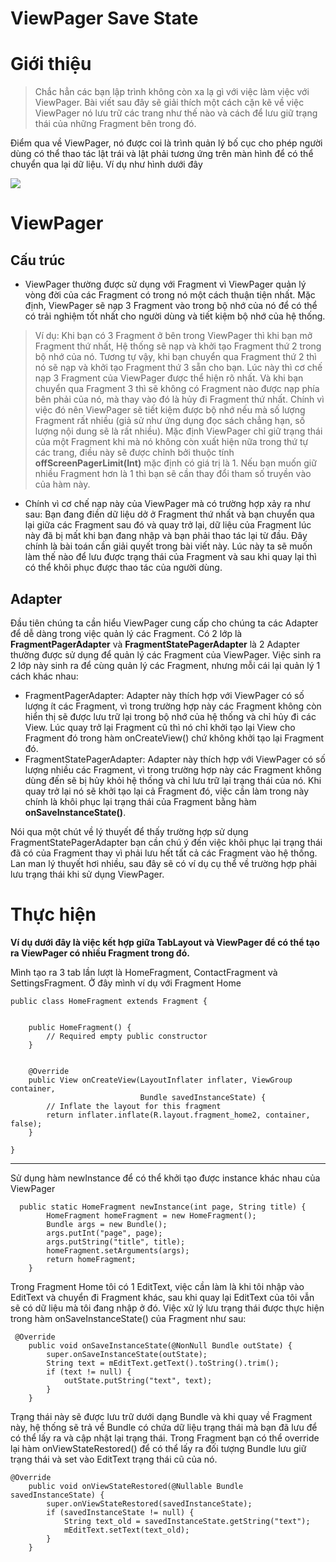 # ViewPager Save State

# Giới thiệu
> Chắc hẳn các bạn lập trình không còn xa lạ gì với việc làm việc với ViewPager. Bài viết sau đây sẽ giải thích một cách cặn kẽ về việc ViewPager nó lưu trữ các trang như thế nào và cách để lưu giữ trạng thái của những Fragment bên trong đó.

Điểm qua về ViewPager, nó được coi là trình quản lý bố cục cho phép người dùng có thể thao tác lật trái và lật phải tương ứng trên màn hình để có thể chuyển qua lại dữ liệu.
Ví dụ như hình dưới đây

![](https://www.journaldev.com/wp-content/uploads/2016/10/android-tab-layout-view-pager-issue.gif)

# ViewPager
## Cấu trúc

* ViewPager thường được sử dụng với Fragment vì ViewPager quản lý vòng đời của các Fragment có trong nó một cách thuận tiện nhất.
Mặc định, ViewPager sẽ nạp 3 Fragment vào trong bộ nhớ của nó để có thể có trải nghiệm tốt nhất cho người dùng và tiết kiệm bộ nhớ của hệ thống.

> Ví dụ: Khi bạn có 3 Fragment ở bên trong ViewPager thì khi bạn mở Fragment thứ nhất, Hệ thống sẽ nạp và khởi tạo Fragment thứ 2 trong bộ nhớ của nó. Tương tự vậy, khi bạn chuyển qua Fragment thứ 2 thì nó sẽ nạp và khởi tạo Fragment thứ 3 sẵn cho bạn. Lúc này thì cơ chế nạp 3 Fragment của ViewPager được thể hiện rõ nhất. Và khi bạn chuyển qua Fragment 3 thì sẽ không có Fragment nào được nạp phía bên phải của nó, mà thay vào đó là hủy đi Fragment thứ nhất. Chính vì việc đó nên ViewPager sẽ tiết kiệm được bộ nhớ nếu mà số lượng Fragment rất nhiều (giả sử như ứng dụng đọc sách chẳng hạn, số lượng nội dung sẽ là rất nhiều).  Mặc định ViewPager chỉ giữ trạng thái của một Fragment khi mà nó không còn xuất hiện nữa trong thứ tự các trang, điều này sẽ được chỉnh bởi thuộc tính **offScreenPagerLimit(Int)** mặc định có giá trị là 1. Nếu bạn muốn giữ nhiều Fragment hơn là 1 thì bạn sẽ cần thay đổi tham số truyền vào của hàm này.

* Chính vì cơ chế nạp này của ViewPager mà có trường hợp xảy ra như sau: Bạn đang điền dữ liệu dở ở Fragment thứ nhất và bạn chuyển qua lại giữa các Fragment sau đó và quay trở lại, dữ liệu của Fragment lúc này đã bị mất khi bạn đang nhập và bạn phải thao tác lại từ đầu. Đây chính là bài toán cần giải quyết trong bài viết này. Lúc này ta sẽ muốn làm thế nào để lưu được trạng thái của Fragment và sau khi quay lại thì có thể khôi phục được thao tác của người dùng.

## Adapter
Đầu tiên chúng ta cần hiểu ViewPager cung cấp cho chúng ta các Adapter để dễ dàng trong việc quản lý các Fragment. Có 2 lớp là **FragmentPagerAdapter** và **FragmentStatePagerAdapter** là 2 Adapter thường được sử dụng để quản lý các Fragment của ViewPager. Việc sinh ra 2 lớp này sinh ra để cùng quản lý các Fragment, nhưng mỗi cái lại quản lý 1 cách khác nhau:

* FragmentPagerAdapter: Adapter này thích hợp với ViewPager có số lượng ít các Fragment, vì trong trường hợp này các Fragment không còn hiển thị sẽ được lưu trữ lại trong bộ nhớ của hệ thống và chỉ hủy đi các View. Lúc quay trở lại Fragment cũ thì nó chỉ khởi tạo lại View cho Fragment đó trong hàm onCreateView() chứ không khởi tạo lại Fragment đó.
* FragmentStatePagerAdapter: Adapter này thích hợp với ViewPager có số lượng nhiều các Fragment, vì trong trường hợp này các Fragment không dùng đến sẽ bị hủy khỏi hệ thống và chỉ lưu trữ lại trạng thái của nó. Khi quay trở lại nó sẽ khởi tạo lại cả Fragment đó, việc cần làm trong này chính là khôi phục lại trạng thái của Fragment bằng hàm **onSaveInstanceState()**.

Nói qua một chút về lý thuyết để thấy trường hợp sử dụng FragmentStatePagerAdapter bạn cần chú ý đến việc khôi phục lại trạng thái đã có của Fragment thay vì phải lưu hết tất cả các Fragment vào hệ thống. Lan man lý thuyết hơi nhiều, sau đây sẽ có ví dụ cụ thể về trường hợp phải lưu trạng thái khi sử dụng ViewPager.

# Thực hiện

**Ví dụ dưới đây là việc kết hợp giữa TabLayout và ViewPager để có thể tạo ra ViewPager có nhiều Fragment trong đó.**

Mình tạo ra 3 tab lần lượt là HomeFragment, ContactFragment và SettingsFragment. Ở đây mình ví dụ với Fragment Home
```
public class HomeFragment extends Fragment {


    public HomeFragment() {
        // Required empty public constructor
    }


    @Override
    public View onCreateView(LayoutInflater inflater, ViewGroup container,
                             Bundle savedInstanceState) {
        // Inflate the layout for this fragment
        return inflater.inflate(R.layout.fragment_home2, container, false);
    }

}
```

-----
Sử dụng hàm newInstance để có thể khởi tạo được instance khác nhau của ViewPager
```
  public static HomeFragment newInstance(int page, String title) {
        HomeFragment homeFragment = new HomeFragment();
        Bundle args = new Bundle();
        args.putInt("page", page);
        args.putString("title", title);
        homeFragment.setArguments(args);
        return homeFragment;
    }

```
Trong Fragment Home tôi có 1 EditText, việc cần làm là khi tôi nhập vào EditText và chuyển đi Fragment khác, sau khi quay lại EditText của tôi vẫn sẽ có dữ liệu mà tôi đang nhập ở đó. Việc xử lý lưu trạng thái được thực hiện trong hàm onSaveInstanceState() của Fragment như sau:
```
 @Override
    public void onSaveInstanceState(@NonNull Bundle outState) {
        super.onSaveInstanceState(outState);
        String text = mEditText.getText().toString().trim();
        if (text != null) {
            outState.putString("text", text);
        }
    }
```
Trạng thái này sẽ được lưu trữ dưới dạng Bundle và khi quay về Fragment này, hệ thống sẽ trả về Bundle có chứa dữ liệu trạng thái mà bạn đã lưu để có thể lấy ra và cập nhật lại trạng thái. Trong Fragment bạn có thể override lại hàm onViewStateRestored() để có thể lấy ra đối tượng Bundle lưu giữ trạng thái và set vào EditText trạng thái cũ của nó.
```
@Override
    public void onViewStateRestored(@Nullable Bundle savedInstanceState) {
        super.onViewStateRestored(savedInstanceState);
        if (savedInstanceState != null) {
            String text_old = savedInstanceState.getString("text");
            mEditText.setText(text_old);
        }
    }
```

